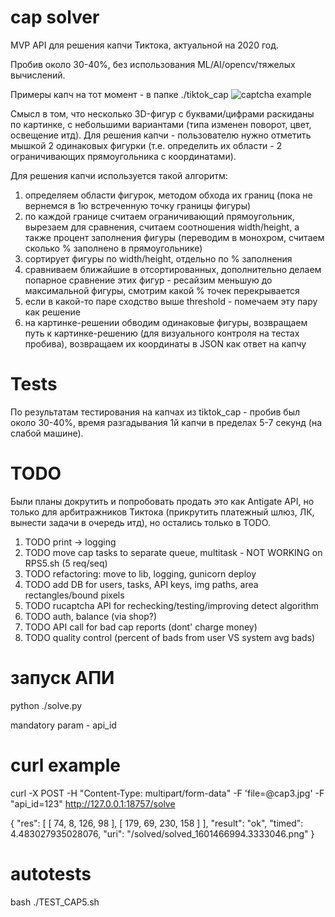 # cap solver

MVP API для решения капчи Тиктока, актуальной на 2020 год. 

Пробив около 30-40%, без использования ML/AI/opencv/тяжелых вычислений.

Примеры капч на тот момент - в папке ./tiktok_cap 
![captcha example](https://raw.githubusercontent.com/moonsly/tiktok_cap_cv/main/cap.png)

Смысл в том, что несколько 3D-фигур с буквами/цифрами раскиданы по картинке, с небольшими вариантами (типа изменен поворот, цвет, освещение итд). Для решения капчи - пользователю нужно отметить мышкой 2 одинаковых фигурки (т.е. определить их области - 2 ограничивающих прямоугольника с координатами).

Для решения капчи используется такой алгоритм:
1) определяем области фигурок, методом обхода их границ (пока не вернемся в 1ю встреченную точку границы фигуры)
2) по каждой границе считаем ограничивающий прямоугольник, вырезаем для сравнения, считаем соотношения width/height, а также процент заполнения фигуры (переводим в монохром, считаем сколько % заполнено в прямоугольнике)
3) сортирует фигуры по width/height, отдельно по % заполнения
4) сравниваем ближайшие в отсортированных, дополнительно делаем попарное сравнение этих фигур - ресайзим меньшую до максимальной фигуры, смотрим какой % точек перекрывается
5) если в какой-то паре сходство выше threshold - помечаем эту пару как решение
6) на картинке-решении обводим одинаковые фигуры, возвращаем путь к картинке-решению (для визуального контроля на тестах пробива), возвращаем их координаты в JSON как ответ на капчу 

# Tests

По результатам тестирования на капчах из tiktok_cap - пробив был около 30-40%, время разгадывания 1й капчи в пределах 5-7 секунд (на слабой машине).

# TODO

Были планы докрутить и попробовать продать это как Antigate API, но только для арбитражников Тиктока (прикрутить платежный шлюз, ЛК, вынести задачи в очередь итд), но остались только в TODO.

1) TODO print -> logging
2) TODO move cap tasks to separate queue, multitask - NOT WORKING on RPS5.sh (5 req/seq)
3) TODO refactoring: move to lib, logging, gunicorn deploy
4) TODO add DB for users, tasks, API keys, img paths, area rectangles/bound pixels
5) TODO rucaptcha API for rechecking/testing/improving detect algorithm
6) TODO auth, balance (via shop?)
7) TODO API call for bad cap reports (dont' charge money)
8) TODO quality control (percent of bads from user VS system avg bads)

# запуск АПИ

python ./solve.py

mandatory param - api_id

# curl example 

curl -X POST -H "Content-Type: multipart/form-data"  -F 'file=@cap3.jpg' -F "api_id=123" http://127.0.0.1:18757/solve 

{
  "res": [
    [
      74, 8, 126, 98
    ], 
    [
      179, 69, 230, 158
    ]
  ], 
  "result": "ok", 
  "timed": 4.483027935028076, 
  "uri": "/solved/solved_1601466994.3333046.png"
}

# autotests

bash ./TEST_CAP5.sh
